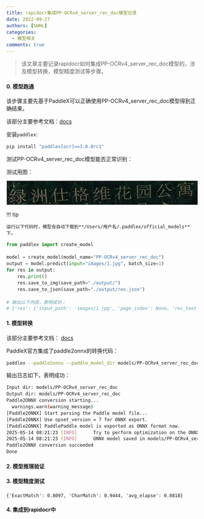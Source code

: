 ```yaml
---
title: rapidocr集成PP-OCRv4_server_rec_doc模型记录
date: 2022-09-27
authors: [SWHL]
categories:
  - 模型相关
comments: true
---
```



> 该文章主要记录rapidocr如何集成PP-OCRv4_server_rec_doc模型的，涉及模型转换，模型精度测试等步骤。

<!-- more -->

#### 0. 模型跑通

该步骤主要先基于PaddleX可以正确使用PP-OCRv4_server_rec_doc模型得到正确结果。

该部分主要参考文档：[docs](https://paddlepaddle.github.io/PaddleX/latest/module_usage/tutorials/ocr_modules/text_recognition.html#_3)

安装`paddlex`:

```bash linenums="1"
pip install "paddlex[ocr]==3.0.0rc1"
```

测试PP-OCRv4_server_rec_doc模型能否正常识别：

测试用图：

![alt text](../images/1.jpg)

!!! tip

    运行以下代码时，模型会自动下载到**/Users/用户名/.paddlex/official_models**下。

```python linenums="1"
from paddlex import create_model

model = create_model(model_name="PP-OCRv4_server_rec_doc")
output = model.predict(input="images/1.jpg", batch_size=1)
for res in output:
    res.print()
    res.save_to_img(save_path="./output/")
    res.save_to_json(save_path="./output/res.json")

# 输出以下内容，表明成功：
# {'res': {'input_path': 'images/1.jpg', 'page_index': None, 'rec_text': '绿洲仕格维花园公寓', 'rec_score': 0.9839767813682556}}
```

#### 1. 模型转换

该部分主要参考文档： [docs](https://paddlepaddle.github.io/PaddleX/latest/pipeline_deploy/paddle2onnx.html?h=paddle2onnx#22)

PaddleX官方集成了paddle2onnx的转换代码：

```bash linenums="1"
paddlex --paddle2onnx --paddle_model_dir models/PP-OCRv4_server_rec_doc --onnx_model_dir models/PP-OCRv4_server_rec_doc
```

输出日志如下，表明成功：

```bash linenums="1"
Input dir: models/PP-OCRv4_server_rec_doc
Output dir: models/PP-OCRv4_server_rec_doc
Paddle2ONNX conversion starting...
  warnings.warn(warning_message)
[Paddle2ONNX] Start parsing the Paddle model file...
[Paddle2ONNX] Use opset_version = 7 for ONNX export.
[Paddle2ONNX] PaddlePaddle model is exported as ONNX format now.
2025-05-14 08:21:23 [INFO]      Try to perform optimization on the ONNX model with onnxoptimizer.
2025-05-14 08:21:23 [INFO]      ONNX model saved in models/PP-OCRv4_server_rec_doc/inference.onnx.
Paddle2ONNX conversion succeeded
Done
```

#### 2. 模型推理验证

#### 3. 模型精度测试

`{'ExactMatch': 0.8097, 'CharMatch': 0.9444, 'avg_elapse': 0.0818}`

#### 4. 集成到rapidocr中
